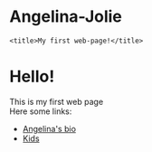 # Angelina-Jolie
<!DOCTYPE html>
<html lang="en" dir="ltr">
  <head>

    <title>My first web-page!</title>
  </head>
  <body>
    <h1>Hello!</h1>
    This is my first web page
    <br>
    Here some links:
    <ul>
      <li><a href="bio.html"> Angelina's bio </a></li>
      <li><a href="Дети.html">Kids</li>
    </ul>
  </body>
</html>
